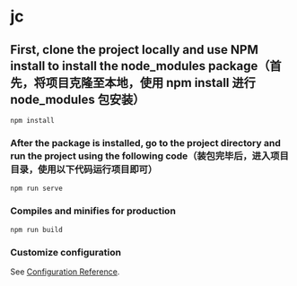 # jc

## First, clone the project locally and use NPM install to install the node_modules package（首先，将项目克隆至本地，使用 npm install 进行 node_modules 包安装）
```
npm install
```

### After the package is installed, go to the project directory and run the project using the following code（装包完毕后，进入项目目录，使用以下代码运行项目即可）
```
npm run serve
```

### Compiles and minifies for production
```
npm run build
```

### Customize configuration
See [Configuration Reference](https://cli.vuejs.org/config/).
